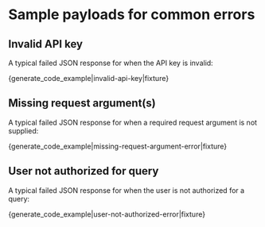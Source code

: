 # Sample payloads for common errors

## Invalid API key

A typical failed JSON response for when the API key is invalid:

{generate_code_example|invalid-api-key|fixture}

## Missing request argument(s)

A typical failed JSON response for when a required request argument
is not supplied:

{generate_code_example|missing-request-argument-error|fixture}

## User not authorized for query

A typical failed JSON response for when the user is not authorized
for a query:

{generate_code_example|user-not-authorized-error|fixture}
